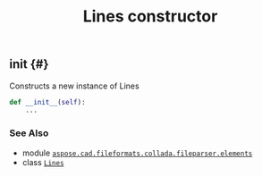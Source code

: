 ﻿---
title: Lines constructor
second_title: Aspose.CAD for Python via .NET API References
description: 
type: docs
weight: 10
url: /python-net/aspose.cad.fileformats.collada.fileparser.elements/lines/__init__/
is_root: false
---

## __init__ {#}

Constructs a new instance of Lines



```python
def __init__(self):
    ...
```





### See Also
* module [`aspose.cad.fileformats.collada.fileparser.elements`](../../)
* class [`Lines`](/cad/python-net/aspose.cad.fileformats.collada.fileparser.elements/lines)
